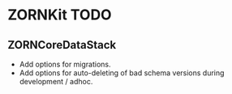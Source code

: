 # ZORNKit TODO

## ZORNCoreDataStack

* Add options for migrations.
* Add options for auto-deleting of bad schema versions during development / adhoc.